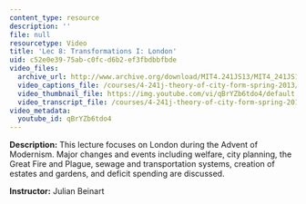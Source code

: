 ```yaml
---
content_type: resource
description: ''
file: null
resourcetype: Video
title: 'Lec 8: Transformations I: London'
uid: c52e0e39-75ab-c0fc-d6b2-ef3fbdbbfbde
video_files:
  archive_url: http://www.archive.org/download/MIT4.241JS13/MIT4_241JS13_lec08_300k.mp4
  video_captions_file: /courses/4-241j-theory-of-city-form-spring-2013/c4283adef9d955df93c281ae67b1db9e_qBrYZb6tdo4.vtt
  video_thumbnail_file: https://img.youtube.com/vi/qBrYZb6tdo4/default.jpg
  video_transcript_file: /courses/4-241j-theory-of-city-form-spring-2013/28feb342e671329ef4900aa420a7e9d0_qBrYZb6tdo4.pdf
video_metadata:
  youtube_id: qBrYZb6tdo4
---
```


**Description:** This lecture focuses on London during the Advent of Modernism. Major changes and events including welfare, city planning, the Great Fire and Plague, sewage and transportation systems, creation of estates and gardens, and deficit spending are discussed.

**Instructor:** Julian Beinart
